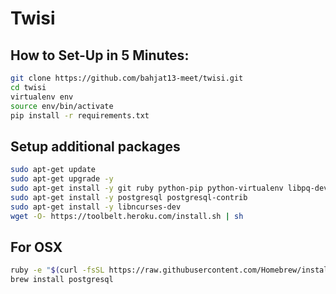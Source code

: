 # Twisi
## How to Set-Up in 5 Minutes:
```bash
git clone https://github.com/bahjat13-meet/twisi.git
cd twisi
virtualenv env
source env/bin/activate
pip install -r requirements.txt
```

## Setup additional packages
```bash
sudo apt-get update
sudo apt-get upgrade -y
sudo apt-get install -y git ruby python-pip python-virtualenv libpq-dev python-dev
sudo apt-get install -y postgresql postgresql-contrib
sudo apt-get install -y libncurses-dev
wget -O- https://toolbelt.heroku.com/install.sh | sh
```
## For OSX
```bash
ruby -e "$(curl -fsSL https://raw.githubusercontent.com/Homebrew/install/master/install)"
brew install postgresql
```
